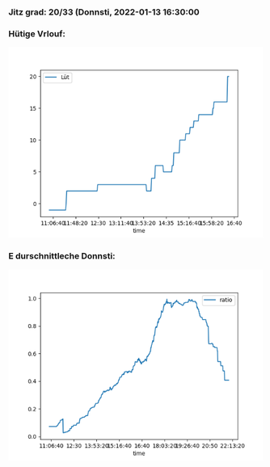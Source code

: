 ### Jitz grad: 20/33 (Donnsti, 2022-01-13 16:30:00

### Hütige Vrlouf:
![Graph](Today.png)

### E durschnittleche Donnsti:
![Graph](Donnsti.png)